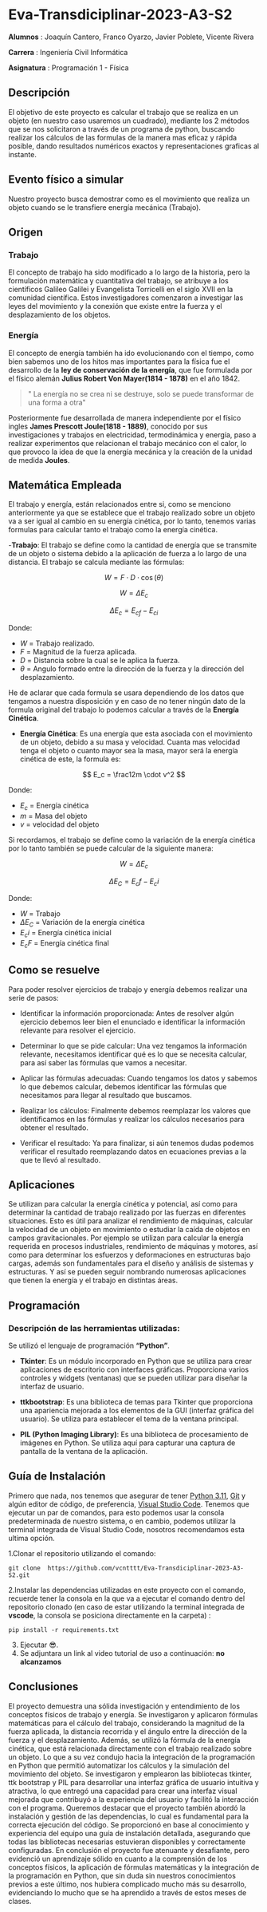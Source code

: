 
# Eva-Transdiciplinar-2023-A3-S2
**Alumnos** : Joaquín Cantero, Franco Oyarzo, Javier Poblete, Vicente Rivera

**Carrera** : Ingeniería Civil Informática

**Asignatura** : Programación 1 - Física

## Descripción
El objetivo de este proyecto es calcular el trabajo que se realiza en un objeto (en nuestro caso usaremos un cuadrado), mediante los 2 métodos que se nos solicitaron a través de un programa de python, buscando realizar los cálculos de las formulas de la manera mas eficaz y rápida posible, dando resultados numéricos exactos y representaciones graficas al instante.

## Evento físico a simular
Nuestro proyecto busca demostrar como es el movimiento que realiza un objeto cuando se le transfiere energía mecánica (Trabajo).

## Origen
### Trabajo
El concepto de trabajo ha sido modificado a lo largo de la historia, pero la formulación matemática y cuantitativa del trabajo, se atribuye a los científicos Galileo Galilei y Evangelista Torricelli en el siglo XVII en la comunidad científica. Estos investigadores comenzaron a investigar las leyes del movimiento y la conexión que existe entre la fuerza y el desplazamiento de los objetos.
### Energía
El concepto de energía también ha ido evolucionando con el tiempo, como bien sabemos uno de los hitos mas importantes para la física fue el desarrollo de la **ley de conservación de la energía**, que fue formulada por el físico alemán **Julius Robert Von Mayer(1814 - 1878)** en el año 1842.
> " La energía no se crea ni se destruye, solo se puede transformar de una forma a otra"

Posteriormente fue desarrollada de manera independiente por el físico ingles **James Prescott Joule(1818 - 1889)**, conocido por sus investigaciones y trabajos en electricidad, termodinámica y energía, paso a realizar experimentos que relacionan el trabajo mecánico con el calor, lo que provoco la idea de que la energía mecánica y la creación de la unidad de medida **Joules**.
## Matemática Empleada
El trabajo y energía, están relacionados entre si, como se menciono anteriormente ya que se establece que el trabajo realizado sobre un objeto va a ser igual al cambio en su energía cinética, por lo tanto, tenemos varias formulas para calcular tanto el trabajo como la energía cinética.

-**Trabajo**: El trabajo se define como la cantidad de energía que se transmite de un objeto o sistema debido a la aplicación de fuerza a lo largo de una distancia. El trabajo se calcula mediante las fórmulas:

$$
W = F \cdot D \cdot \cos(\theta)
$$

$$
W = \Delta E_c
$$

$$
\Delta E_c = E_{cf} - E_{ci}
$$

Donde:
- $W$ = Trabajo realizado.
- $F$ = Magnitud de la fuerza aplicada.
- $D$ = Distancia sobre la cual se le aplica la fuerza.
- $\theta$ = Angulo formado entre la dirección de la fuerza y la dirección del desplazamiento.

He de aclarar que cada formula se usara dependiendo de los datos que tengamos a nuestra disposición y en caso de no tener ningún dato de la formula original del trabajo lo podemos calcular a través de la **Energía Cinética**.
- **Energía Cinética**: Es una energía que esta asociada con el movimiento de un objeto, debido a su masa y velocidad. Cuanta mas velocidad tenga el objeto o cuanto mayor sea la masa, mayor será la energía cinética de este, la formula es: 

$$
E_c = \frac12m \cdot v^2
$$

Donde:
- $E_c$ = Energía cinética
- $m$ = Masa del objeto
-  $v$ = velocidad del objeto 

Si recordamos, el trabajo se define como la variación de la energía cinética por lo tanto también se puede calcular de la siguiente manera:

$$
W = \Delta E_c
$$

$$
\Delta E_C = E_cf - E_ci
$$

Donde: 
- $W$ = Trabajo
- $\Delta E_C$ = Variación de la energía cinética
- $E_ci$ = Energía cinética inicial
- $E_cF$ = Energía cinética final

## Como se resuelve
Para poder resolver ejercicios de trabajo y energía debemos realizar una serie de pasos:
    

-   Identificar la información proporcionada: Antes de resolver algún ejercicio debemos leer bien el enunciado e identificar la información relevante para resolver el ejercicio.
    
-   Determinar lo que se pide calcular: Una vez tengamos la información relevante, necesitamos identificar qué es lo que se necesita calcular, para así saber las fórmulas que vamos a necesitar.
    
-   Aplicar las fórmulas adecuadas: Cuando tengamos los datos y sabemos lo que debemos calcular, debemos identificar las fórmulas que necesitamos para llegar al resultado que buscamos.
    
-   Realizar los cálculos: Finalmente debemos reemplazar los valores que identificamos en las fórmulas y realizar los cálculos necesarios para obtener el resultado.
    

- Verificar el resultado: Ya para finalizar, si aún tenemos dudas podemos verificar el resultado reemplazando datos en ecuaciones previas a la que te llevó al resultado.

## Aplicaciones
Se utilizan para calcular la energía cinética y potencial, así como para determinar la cantidad de trabajo realizado por las fuerzas en diferentes situaciones. Esto es útil para analizar el rendimiento de máquinas, calcular la velocidad de un objeto en movimiento o estudiar la caída de objetos en campos gravitacionales. Por ejemplo se utilizan para calcular la energía requerida en procesos industriales, rendimiento de máquinas y motores, así como para determinar los esfuerzos y deformaciones en estructuras bajo cargas, además son fundamentales para el diseño y análisis de sistemas y estructuras. Y así se pueden seguir nombrando numerosas aplicaciones que tienen la energía y el trabajo en distintas áreas.
## Programación
 ### Descripción de las herramientas utilizadas:
Se utilizó el lenguaje de programación **“Python”**.
   
- **Tkinter**: Es un módulo incorporado en Python que se utiliza para crear aplicaciones de escritorio con interfaces gráficas. Proporciona varios controles y widgets (ventanas) que se pueden utilizar para diseñar la interfaz de usuario.

- **ttkbootstrap**: Es una biblioteca de temas para Tkinter que proporciona una apariencia mejorada a los elementos de la GUI (interfaz gráfica del usuario). Se utiliza para establecer el tema de la ventana principal.

- **PIL (Python Imaging Library)**: Es una biblioteca de procesamiento de imágenes en Python. Se utiliza aquí para capturar una captura de pantalla de la ventana de la aplicación.
## Guía de Instalación
Primero que nada, nos tenemos que asegurar de tener [Python 3.11](https://www.python.org/downloads/), [Git](https://git-scm.com/downloads) y algún editor de código, de preferencia, [Visual Studio Code](https://code.visualstudio.com/download). Tenemos que ejecutar un par de comandos, para esto podemos usar la consola predeterminada de nuestro sistema, o en cambio, podemos utilizar la terminal integrada de Visual Studio Code, nosotros recomendamos esta ultima opción.

1.Clonar el repositorio utilizando el comando:

    git clone  https://github.com/vcntttt/Eva-Transdiciplinar-2023-A3-S2.git
 
2.Instalar las dependencias utilizadas en este proyecto con el comando, recuerde tener la consola en la que va a ejecutar el comando dentro del repositorio clonado (en caso de estar utilizando la terminal integrada de **vscode**, la consola se posiciona directamente en la carpeta)  :

    pip install -r requirements.txt
 
3. Ejecutar 😎.
4. Se adjuntara un link al video tutorial de uso a continuación:
  **no alcanzamos**
## Conclusiones
El proyecto demuestra una sólida investigación y entendimiento de los conceptos físicos de trabajo y energía. Se investigaron y aplicaron fórmulas matemáticas para el cálculo del trabajo, considerando la magnitud de la fuerza aplicada, la distancia recorrida y el ángulo entre la dirección de la fuerza y el desplazamiento. Además, se utilizó la fórmula de la energía cinética, que está relacionada directamente con el trabajo realizado sobre un objeto.
Lo que a su vez condujo hacia la integración de la programación en Python que permitió automatizar los cálculos y la simulación del movimiento del objeto. Se investigaron y emplearon las bibliotecas tkinter, ttk bootstrap y PIL para desarrollar una interfaz gráfica de usuario intuitiva y atractiva, lo que entregó una capacidad para crear una interfaz visual mejorada que contribuyó a la experiencia del usuario y facilitó la interacción con el programa.
Queremos destacar que el proyecto también abordó la instalación y gestión de las dependencias, lo cual es fundamental para la correcta ejecución del código. Se proporcionó en base al conocimiento y experiencia del equipo una guía de instalación detallada, asegurando que todas las bibliotecas necesarias estuvieran disponibles y correctamente configuradas.
En conclusión el proyecto fue atenuante y desafiante, pero evidenció un aprendizaje sólido en cuanto a la comprensión de los conceptos físicos, la aplicación de fórmulas matemáticas y la integración de la programación en Python, que sin duda sin nuestros conocimientos previos a este último, nos hubiera complicado mucho más su desarrollo, evidenciando lo mucho que se ha aprendido a través de estos meses de clases.
